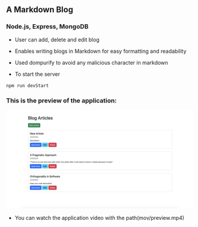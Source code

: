 ## A Markdown Blog
### Node.js, Express, MongoDB
- User can add, delete and edit blog
- Enables writing blogs in Markdown for easy formatting and readability
- Used dompurify to avoid any malicious character in markdown

- To start the server

```
npm run devStart
```
### This is the preview of the application: 
![Screenshot of the app](img/preview.png)

- You can watch the application video with the path(mov/preview.mp4)